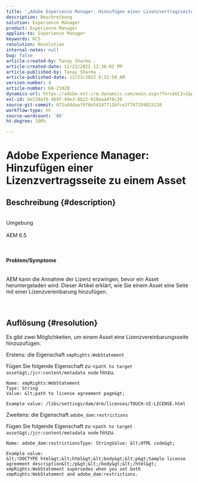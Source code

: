 ```yaml
---
title: '„Adobe Experience Manager: Hinzufügen einer Lizenzvertragsseite zu einem Asset“'
description: Beschreibung
solution: Experience Manager
product: Experience Manager
applies-to: Experience Manager
keywords: KCS
resolution: Resolution
internal-notes: null
bug: false
article-created-by: Tanay Sharma .
article-created-date: 12/22/2022 12:36:02 PM
article-published-by: Tanay Sharma .
article-published-date: 12/23/2022 8:52:50 AM
version-number: 4
article-number: KA-21020
dynamics-url: https://adobe-ent.crm.dynamics.com/main.aspx?forceUCI=1&pagetype=entityrecord&etn=knowledgearticle&id=e851b830-f581-ed11-81ac-6045bd006239
exl-id: be138af6-db9f-49e3-8b22-910aaadf8c20
source-git-commit: 072adddaaf978e54187711bfce2f767259815238
workflow-type: ht
source-wordcount: '86'
ht-degree: 100%

---
```


# Adobe Experience Manager: Hinzufügen einer Lizenzvertragsseite zu einem Asset

## Beschreibung {#description}

<br>Umgebung<br><br>AEM 6.5<br><br> <br><br><b>Problem/Symptome</b><br><br><br>AEM kann die Annahme der Lizenz erzwingen, bevor ein Asset heruntergeladen wird. Dieser Artikel erklärt, wie Sie einem Asset eine Seite mit einer Lizenzvereinbarung hinzufügen.<br><br> 

## Auflösung {#resolution}


Es gibt zwei Möglichkeiten, um einem Asset eine Lizenzvereinbarungsseite hinzuzufügen.

Erstens: die Eigenschaft `xmpRights:WebStatement`

Fügen Sie folgende Eigenschaft zu &lt;`path to target asset&gt;/jcr:content/metadata node` hinzu.




```
Name: xmpRights:WebStatement
Type: String
Value: &lt;path to license agreement page&gt;
```




`Example value: /libs/settings/dam/drm/licenses/TOUCH-UI-LICENSE.html`



Zweitens: die Eigenschaft `adobe_dam:restrictions`

Fügen Sie folgende Eigenschaft zu &lt;`path to target asset&gt;/jcr:content/metadata node` hinzu.




```
Name: adobe_dam:restrictionsType: StringValue: &lt;HTML code&gt;
```







```
Example value:
&lt;!DOCTYPE html&gt;&lt;html&gt;&lt;body&gt;&lt;p&gt;Sample license agreement description&lt;/p&gt;&lt;/body&gt;&lt;/html&gt;
xmpRights:WebStatement supersedes when you set both xmpRights:WebStatement and adobe_dam:restrictions.
```
